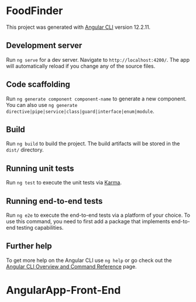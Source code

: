 # FoodFinder

 This project was generated with [Angular CLI](https://github.com/angular/angular-cli) version 12.2.11.

 ## Development server

 Run `ng serve` for a dev server. Navigate to `http://localhost:4200/`. The app will automatically reload if you change any of the source files.

 ## Code scaffolding

 Run `ng generate component component-name` to generate a new component. You can also use `ng generate directive|pipe|service|class|guard|interface|enum|module`.

 ## Build

 Run `ng build` to build the project. The build artifacts will be stored in the `dist/` directory.

 ## Running unit tests

 Run `ng test` to execute the unit tests via [Karma](https://karma-runner.github.io).

 ## Running end-to-end tests

 Run `ng e2e` to execute the end-to-end tests via a platform of your choice. To use this command, you need to first add a package that implements end-to-end testing capabilities.

 ## Further help

 To get more help on the Angular CLI use `ng help` or go check out the [Angular CLI Overview and Command Reference](https://angular.io/cli) page.
 # AngularApp-Front-End
